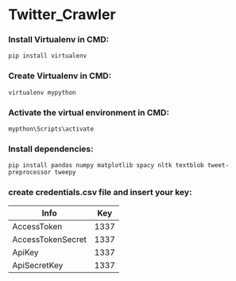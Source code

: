 # Twitter_Crawler

### Install Virtualenv in CMD:

  `pip install virtualenv`


### Create Virtualenv in CMD:

  `virtualenv mypython`

### Activate the virtual environment in CMD:

  `mypthon\Scripts\activate`


### Install dependencies:

  `pip install pandas numpy matplotlib spacy nltk textblob tweet-preprocessor tweepy`
  
 ### create credentials.csv file and insert your key:

  
| Info               | Key           |
| ----------------   | ------------- |
| AccessToken        | 1337          |
| AccessTokenSecret  | 1337          |
| ApiKey             | 1337          |
| ApiSecretKey       | 1337          |

